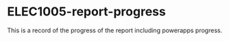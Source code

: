 # ELEC1005-report-progress
This is a record of the progress of the report including powerapps progress.
